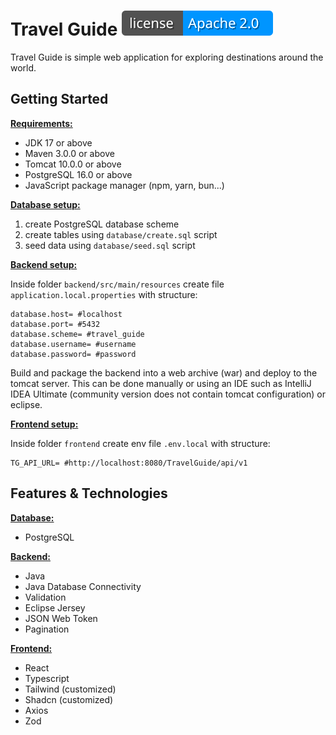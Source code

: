 # Travel Guide [![License](resources/License.svg)](https://github.com/StudentRAF/TravelGuide/blob/master/LICENSE)
Travel Guide is simple web application for exploring destinations around the world.  

## Getting Started

<ins><strong>Requirements:</strong></ins>

- JDK 17 or above
- Maven 3.0.0 or above
- Tomcat 10.0.0 or above
- PostgreSQL 16.0 or above
- JavaScript package manager (npm, yarn, bun...) 

<ins><strong>Database setup:</strong></ins>

1. create PostgreSQL database scheme
2. create tables using `database/create.sql` script
3. seed data using `database/seed.sql` script

<ins><strong>Backend setup:</strong></ins>

Inside folder `backend/src/main/resources` create file `application.local.properties` with structure:
```properties
database.host= #localhost
database.port= #5432
database.scheme= #travel_guide
database.username= #username
database.password= #password
```
Build and package the backend into a web archive (war) and deploy to the tomcat server.
This can be done manually or using an IDE such as IntelliJ IDEA Ultimate (community version does not contain tomcat configuration) or eclipse.

<ins><strong>Frontend setup:</strong></ins>

Inside folder `frontend` create env file `.env.local` with structure:
```properties
TG_API_URL= #http://localhost:8080/TravelGuide/api/v1
```
## Features & Technologies

<ins><strong>Database:</strong></ins>

- PostgreSQL

<ins><strong>Backend:</strong></ins>

- Java
- Java Database Connectivity
- Validation
- Eclipse Jersey
- JSON Web Token
- Pagination

<ins><strong>Frontend:</strong></ins>

- React
- Typescript
- Tailwind (customized)
- Shadcn (customized)
- Axios
- Zod
